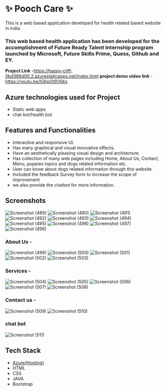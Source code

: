 # ✨  Pooch Care ✨

This is a web based application developed for health related based website in india

### This web based health application has been developed for the accomplishment of Future Ready Talent Internship program launched by Microsoft, Future Skills Prime, Quess, Github and EY.


**Project Link** -https://happy-cliff-0bd386d00.2.azurestaticapps.net/index.html
**project demo video link** - https://youtu.be/lGKpOt930ks

## Azure technologies used for Project

- Static web apps
- chat bot/health bot

## Features and Functionalities 

- Interactive and responsive UI.
- Has many graphical and visual innovative effects.
- Have an aesthetically pleasing visual design and architecture.
- Has collection of many web pages including Home, About Us, Contact, Menu, puppies topics and dogs related information etc.
- User can know about dogs related information through this website.
- Included the feedback Survey form to increase the scope of improvement
- we also provide the chatbot for more information.

## Screenshots
![Screenshot (489)](https://user-images.githubusercontent.com/117894079/205872193-eb465d9d-417c-4965-956c-09cc9975e4ed.png)
![Screenshot (490)](https://user-images.githubusercontent.com/117894079/205872204-624b731c-b95f-4a86-81d3-55e7ec82f712.png)
![Screenshot (491)](https://user-images.githubusercontent.com/117894079/205872209-14f48965-b0e1-4e7c-bd30-2965dc77c838.png)
![Screenshot (492)](https://user-images.githubusercontent.com/117894079/205872214-bef2f070-79cb-401e-930e-faf1434bb57d.png)
![Screenshot (493)](https://user-images.githubusercontent.com/117894079/205872219-df394ce9-8ac9-4cbb-8fd6-98b332b395f5.png)
![Screenshot (494)](https://user-images.githubusercontent.com/117894079/205872223-f45b9807-33ac-41ae-b32a-5ff2abf1c084.png)
![Screenshot (495)](https://user-images.githubusercontent.com/117894079/205872226-ad681a3f-9a01-457a-a889-fb8d4d1b83eb.png)
![Screenshot (496)](https://user-images.githubusercontent.com/117894079/205872229-e663ef47-eca3-41c0-9adb-cedd90861e9a.png)
![Screenshot (497)](https://user-images.githubusercontent.com/117894079/205872230-8e6069fd-853f-4175-bbb6-8969f260c9d6.png)
![Screenshot (498)](https://user-images.githubusercontent.com/117894079/205872232-b99bf477-5db9-4ddc-af6e-c62ae4dd3862.png)

### About Us -
![Screenshot (499)](https://user-images.githubusercontent.com/117894079/205872759-958df869-10d7-4504-8202-8a1fd670dab5.png)
![Screenshot (500)](https://user-images.githubusercontent.com/117894079/205872773-1ef8b854-62db-4819-bc8e-afce4f928e04.png)
![Screenshot (501)](https://user-images.githubusercontent.com/117894079/205872776-3ee82b11-d159-49f2-b693-a8f943f8eb81.png)
![Screenshot (502)](https://user-images.githubusercontent.com/117894079/205872780-f3354303-2c00-4d41-a3d3-e1939bd7c8c6.png)
![Screenshot (503)](https://user-images.githubusercontent.com/117894079/205872784-cb940990-463b-487d-97aa-086f5b364238.png)


### Services -
![Screenshot (504)](https://user-images.githubusercontent.com/117894079/205873053-9f23ca70-e8b2-4f9e-a012-b836f5433715.png)
![Screenshot (505)](https://user-images.githubusercontent.com/117894079/205873064-97ae0a4a-eda8-48e0-a9f2-7333cd38f1e2.png)
![Screenshot (506)](https://user-images.githubusercontent.com/117894079/205873065-04d0a5e3-4250-48a9-9584-44759903b0b9.png)
![Screenshot (507)](https://user-images.githubusercontent.com/117894079/205873066-70006cc9-cd17-4f4f-81c5-4341845a77f7.png)
![Screenshot (508)](https://user-images.githubusercontent.com/117894079/205873070-609ff404-48c2-4374-9842-a14e997dcf80.png)

### Contact us -
![Screenshot (509)](https://user-images.githubusercontent.com/117894079/205873352-c8b6649d-7e35-48fc-948c-e08cbc6e61a7.png)
![Screenshot (510)](https://user-images.githubusercontent.com/117894079/205873374-1e60a956-614f-4f41-8673-d431908552e1.png)


### chat bot

![Screenshot (511)](https://user-images.githubusercontent.com/117894079/205873403-446a392b-89b6-452a-94e2-984efa27030b.png)


## Tech Stack 

- [Azure(Hosting)](https://azure.microsoft.com/en-in/features/azure-portal/)
- HTML
- CSS
- JAVA
- Bootstrap
